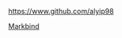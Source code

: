 
<!-- Give link to your github home page -->
<span id="github">https://www.github.com/alyip98</span>

<!-- Give your internal and external projects related to the module -->
<span id="projects">[Markbind](https://github.com/MarkBind/markbind)</span>